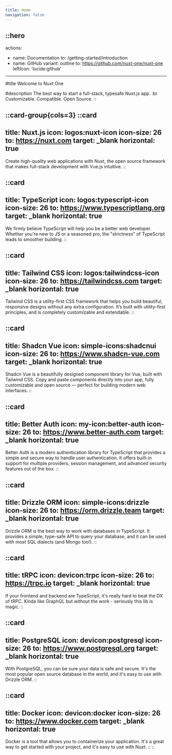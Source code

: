```yaml
---
title: Home
navigation: false
---
```


::hero
---
actions:
  - name: Documentation
    to: /getting-started/introduction
  - name: GitHub
    variant: outline
    to: https://github.com/nuxt-one/nuxt-one
    leftIcon: 'lucide:github'
---

#title
Welcome to Nuxt One

#description
The best way to start a full-stack, typesafe Nuxt.js app. :br Customizable. Compatible. Open Source.
::

::card-group{cols=3}
  ::card
  ---
  title: Nuxt.js
  icon: logos:nuxt-icon
  icon-size: 26
  to: https://nuxt.com
  target: _blank
  horizontal: true
  ---
  Create high-quality web applications with Nuxt, the open source framework that makes full-stack development with Vue.js intuitive.
  ::

  ::card
  ---
  title: TypeScript
  icon: logos:typescript-icon
  icon-size: 26
  to: https://www.typescriptlang.org
  target: _blank
  horizontal: true
  ---
  We firmly believe TypeScript will help you be a better web developer. Whether you're new to JS or a seasoned pro, the "strictness" of TypeScript leads to smoother building.
  ::

  ::card
  ---
  title: Tailwind CSS
  icon: logos:tailwindcss-icon
  icon-size: 26
  to: https://tailwindcss.com
  target: _blank
  horizontal: true
  ---
  Tailwind CSS is a utility-first CSS framework that helps you build beautiful, responsive designs without any extra configuration. It’s built with utility-first principles, and is completely customizable and extendable.
  ::

  ::card
  ---
  title: Shadcn Vue
  icon: simple-icons:shadcnui
  icon-size: 26
  to: https://www.shadcn-vue.com
  target: _blank
  horizontal: true
  ---
  Shadcn Vue is a beautifully designed component library for Vue, built with Tailwind CSS. Copy and paste components directly into your app, fully customizable and open source — perfect for building modern web interfaces.
  ::
  
  ::card
  ---
  title: Better Auth
  icon: my-icon:better-auth
  icon-size: 26
  to: https://www.better-auth.com
  target: _blank
  horizontal: true
  ---
  Better Auth is a modern authentication library for TypeScript that provides a simple and secure way to handle user authentication. It offers built-in support for multiple providers, session management, and advanced security features out of the box.
  ::

  ::card
  ---
  title: Drizzle ORM
  icon: simple-icons:drizzle
  icon-size: 26
  to: https://orm.drizzle.team
  target: _blank
  horizontal: true
  ---
  Drizzle ORM is the best way to work with databases in TypeScript. It provides a simple, type-safe API to query your database, and it can be used with most SQL dialects (and Mongo too!).
  ::

  ::card
  ---
  title: tRPC
  icon: devicon:trpc
  icon-size: 26
  to: https://trpc.io
  target: _blank
  horizontal: true
  ---
  If your frontend and backend are TypeScript, it's really hard to beat the DX of tRPC. Kinda like GraphQL but without the work - seriously this lib is magic.
  ::

  ::card
  ---
  title: PostgreSQL
  icon: devicon:postgresql
  icon-size: 26
  to: https://www.postgresql.org
  target: _blank
  horizontal: true
  ---
  With PostgreSQL, you can be sure your data is safe and secure. It's the most popular open source database in the world, and it's easy to use with Drizzle ORM.
  ::

  ::card
  ---
  title: Docker
  icon: devicon:docker
  icon-size: 26
  to: https://www.docker.com
  target: _blank
  horizontal: true
  ---
  Docker is a tool that allows you to containerize your application. It's a great way to get started with your project, and it's easy to use with Nuxt.
  ::
::
